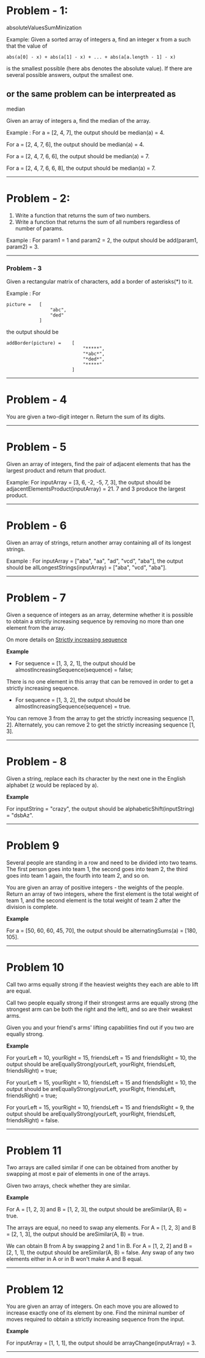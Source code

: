 # Problem - 1:

absoluteValuesSumMinization

Example: 
Given a sorted array of integers a, find an integer x from a such that the value of

    abs(a[0] - x) + abs(a[1] - x) + ... + abs(a[a.length - 1] - x)
is the smallest possible (here abs denotes the absolute value).
If there are several possible answers, output the smallest one.

## or the same problem can be interpreated as 

median

Given an array of integers a, find the median of the array.

Example :
For a = [2, 4, 7], the output should be
median(a) = 4.

For a = [2, 4, 7, 6], the output should be
median(a) = 4.

For a = [2, 4, 7, 6, 6], the output should be
median(a) = 7.

For a = [2, 4, 7, 6, 6, 8], the output should be
median(a) = 7.

---
# Problem - 2:
1. Write a function that returns the sum of two numbers.
2. Write a function that returns the sum of all numbers regardless of number of params.

Example :
For param1 = 1 and param2 = 2, the output should be
add(param1, param2) = 3.

---
### Problem - 3
Given a rectangular matrix of characters, add a border of asterisks(*) to it.

Example :
For

    picture =   [
                    "abc",
                    "ded"
                ]
the output should be

    addBorder(picture) =    [
                                "*****",
                                "*abc*",
                                "*ded*",
                                "*****"
                            ]

---
# Problem - 4

You are given a two-digit integer n. Return the sum of its digits.

---
# Problem - 5

Given an array of integers, find the pair of adjacent elements that has the largest product and return that product.

Example: 
For inputArray = [3, 6, -2, -5, 7, 3], the output should be
 adjacentElementsProduct(inputArray) = 21.
 7 and 3 produce the largest product.

---
# Problem - 6

Given an array of strings, return another array containing all of its longest strings.

Example :
For inputArray = ["aba", "aa", "ad", "vcd", "aba"], the output should be allLongestStrings(inputArray) = ["aba", "vcd", "aba"].

---
# Problem - 7

Given a sequence of integers as an array, determine whether it is possible to obtain a strictly increasing sequence by removing no more than one element from the array.

On more details on [Strictly increasing sequence](https://math.stackexchange.com/questions/808338/what-is-a-strictly-increasing-sequence-in-discrete-math)

**Example**

- For sequence = [1, 3, 2, 1], the output should be
almostIncreasingSequence(sequence) = false;

There is no one element in this array that can be removed in order to get a strictly increasing sequence.

- For sequence = [1, 3, 2], the output should be
almostIncreasingSequence(sequence) = true.

You can remove 3 from the array to get the strictly increasing sequence [1, 2]. Alternately, you can remove 2 to get the strictly increasing sequence [1, 3].

---
# Problem - 8

Given a string, replace each its character by the next one in the English alphabet (z would be replaced by a).

**Example**

For inputString = "crazy", the output should be
alphabeticShift(inputString) = "dsbAz".

---
# Problem 9

Several people are standing in a row and need to be divided into two teams. 
The first person goes into team 1, the second goes into team 2, the third goes into team 1 again, the fourth into team 2, and so on.

You are given an array of positive integers - the weights of the people. 
Return an array of two integers, where the first element is the total weight of team 1, 
and the second element is the total weight of team 2 after the division is complete.

**Example**

For a = [50, 60, 60, 45, 70], the output should be
alternatingSums(a) = [180, 105].

---
# Problem 10

Call two arms equally strong if the heaviest weights they each are able to lift are equal.

Call two people equally strong if their strongest arms are equally strong (the strongest arm can be both the right and the left), 
and so are their weakest arms.

Given you and your friend's arms' lifting capabilities find out if you two are equally strong.

**Example**

For yourLeft = 10, yourRight = 15, friendsLeft = 15 and friendsRight = 10, the output should be
areEquallyStrong(yourLeft, yourRight, friendsLeft, friendsRight) = true;

For yourLeft = 15, yourRight = 10, friendsLeft = 15 and friendsRight = 10, the output should be
areEquallyStrong(yourLeft, yourRight, friendsLeft, friendsRight) = true;

For yourLeft = 15, yourRight = 10, friendsLeft = 15 and friendsRight = 9, the output should be
areEquallyStrong(yourLeft, yourRight, friendsLeft, friendsRight) = false.

---
# Problem 11

Two arrays are called similar if one can be obtained from another by swapping at most e pair of elements in one of the arrays.

Given two arrays, check whether they are similar.

**Example**

For A = [1, 2, 3] and B = [1, 2, 3], the output should be
areSimilar(A, B) = true.

The arrays are equal, no need to swap any elements.
For A = [1, 2, 3] and B = [2, 1, 3], the output should be
areSimilar(A, B) = true.

We can obtain B from A by swapping 2 and 1 in B.
For A = [1, 2, 2] and B = [2, 1, 1], the output should be
areSimilar(A, B) = false.
Any swap of any two elements either in A or in B won't make A and B equal.

---
# Problem 12

You are given an array of integers. On each move you are allowed to increase exactly one of its element by one. 
Find the minimal number of moves required to obtain a strictly increasing sequence from the input.

**Example**

For inputArray = [1, 1, 1], the output should be
arrayChange(inputArray) = 3.

---
